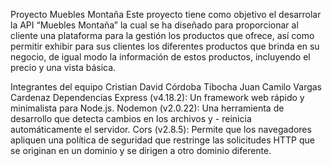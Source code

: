Proyecto Muebles Montaña
Este proyecto tiene como objetivo el desarrolar  la API “Muebles Montaña” la cual se ha diseñado para proporcionar al cliente una plataforma para la gestión los productos que ofrece, así como permitir exhibir para sus clientes los diferentes productos que brinda en su negocio, de igual modo la información de estos productos, incluyendo el precio y una vista básica.

Integrantes del equipo
Cristian David Córdoba Tibocha
Juan Camilo Vargas Cardenaz
Dependencias
Express (v4.18.2): Un framework web rápido y minimalista para Node.js.
Nodemon (v2.0.22): Una herramienta de desarrollo que detecta cambios en los archivos y - reinicia automáticamente el servidor.
Cors (v2.8.5): Permite que los navegadores apliquen una política de seguridad que restringe las solicitudes HTTP que se originan en un dominio y se dirigen a otro dominio diferente.